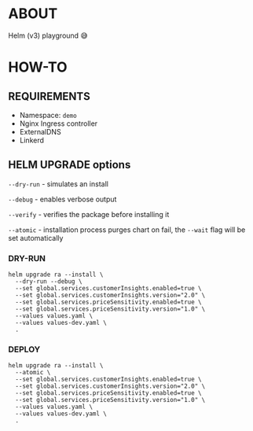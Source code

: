 # ABOUT
Helm (v3) playground :sweat_smile:

# HOW-TO

## REQUIREMENTS
* Namespace: `demo`
* Nginx Ingress controller
* ExternalDNS
* Linkerd

## HELM UPGRADE options
`--dry-run` - simulates an install

`--debug` - enables verbose output

`--verify` - verifies the package before installing it

`--atomic` - installation process purges chart on fail, the `--wait` flag will be set automatically

### DRY-RUN
```
helm upgrade ra --install \
  --dry-run --debug \
  --set global.services.customerInsights.enabled=true \
  --set global.services.customerInsights.version="2.0" \
  --set global.services.priceSensitivity.enabled=true \
  --set global.services.priceSensitivity.version="1.0" \
  --values values.yaml \
  --values values-dev.yaml \
  .
```

### DEPLOY
```
helm upgrade ra --install \
  --atomic \
  --set global.services.customerInsights.enabled=true \
  --set global.services.customerInsights.version="2.0" \
  --set global.services.priceSensitivity.enabled=true \
  --set global.services.priceSensitivity.version="1.0" \
  --values values.yaml \
  --values values-dev.yaml \
  .
```
